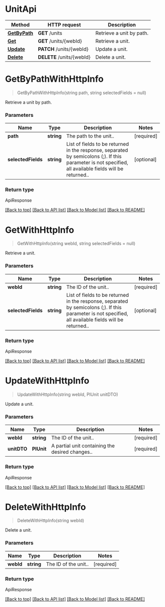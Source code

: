 # UnitApi

Method | HTTP request | Description
------------ | ------------- | -------------
[**GetByPath**](UnitApi.md#getbypath) | **GET** /units | Retrieve a unit by path.
[**Get**](UnitApi.md#get) | **GET** /units/{webId} | Retrieve a unit.
[**Update**](UnitApi.md#update) | **PATCH** /units/{webId} | Update a unit.
[**Delete**](UnitApi.md#delete) | **DELETE** /units/{webId} | Delete a unit.


# **GetByPathWithHttpInfo**
> GetByPathWithHttpInfo(string path, string selectedFields = null)

Retrieve a unit by path.

### Parameters

Name | Type | Description | Notes
------------- | ------------- | ------------- | -------------
 **path** | **string**| The path to the unit.. | [required]
 **selectedFields** | **string**| List of fields to be returned in the response, separated by semicolons (;). If this parameter is not specified, all available fields will be returned.. | [optional]


### Return type

ApiResponse<PIUnit>

[[Back to top]](#) [[Back to API list]](../../README.md#documentation-for-api-endpoints) [[Back to Model list]](../../README.md#documentation-for-models) [[Back to README]](../../README.md)

# **GetWithHttpInfo**
> GetWithHttpInfo(string webId, string selectedFields = null)

Retrieve a unit.

### Parameters

Name | Type | Description | Notes
------------- | ------------- | ------------- | -------------
 **webId** | **string**| The ID of the unit.. | [required]
 **selectedFields** | **string**| List of fields to be returned in the response, separated by semicolons (;). If this parameter is not specified, all available fields will be returned.. | [optional]


### Return type

ApiResponse<PIUnit>

[[Back to top]](#) [[Back to API list]](../../README.md#documentation-for-api-endpoints) [[Back to Model list]](../../README.md#documentation-for-models) [[Back to README]](../../README.md)

# **UpdateWithHttpInfo**
> UpdateWithHttpInfo(string webId, PIUnit unitDTO)

Update a unit.

### Parameters

Name | Type | Description | Notes
------------- | ------------- | ------------- | -------------
 **webId** | **string**| The ID of the unit.. | [required]
 **unitDTO** | **PIUnit**| A partial unit containing the desired changes.. | [required]


### Return type

ApiResponse<Object>

[[Back to top]](#) [[Back to API list]](../../README.md#documentation-for-api-endpoints) [[Back to Model list]](../../README.md#documentation-for-models) [[Back to README]](../../README.md)

# **DeleteWithHttpInfo**
> DeleteWithHttpInfo(string webId)

Delete a unit.

### Parameters

Name | Type | Description | Notes
------------- | ------------- | ------------- | -------------
 **webId** | **string**| The ID of the unit.. | [required]


### Return type

ApiResponse<Object>

[[Back to top]](#) [[Back to API list]](../../README.md#documentation-for-api-endpoints) [[Back to Model list]](../../README.md#documentation-for-models) [[Back to README]](../../README.md)
